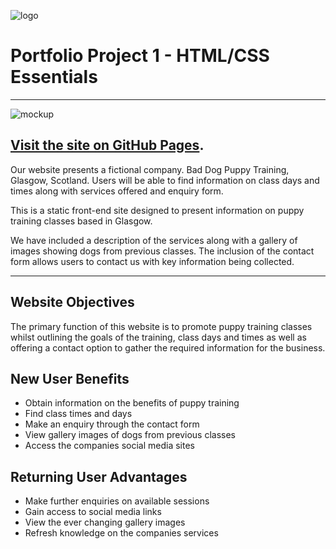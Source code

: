 ![logo](https://i.imgur.com/OLvqdfz.png)

# Portfolio Project 1 - HTML/CSS Essentials
***
![mockup](https://i.imgur.com/Sbiou8i.png)
##  [Visit the site on GitHub Pages](https://stevemiller7.github.io/Bad_Dog_Portfolio_1/).

Our website presents a fictional company. Bad Dog Puppy Training, Glasgow, Scotland. Users will be 
able to find information on class days and times along with services offered and enquiry form. 

This is a static front-end site designed to present information on puppy training classes based in Glasgow. 

We have included a description of the services along with a gallery of images showing dogs from previous classes. 
The inclusion of the contact form allows users to contact us with key information being collected. 

***

## Website Objectives
The primary function of this website is to promote puppy training classes whilst outlining the goals of the training, class days and times as well as offering a contact option to gather the required information for the business. 

## New User Benefits

- Obtain information on the benefits of puppy training
- Find class times and days
- Make an enquiry through the contact form
- View gallery images of dogs from previous classes
- Access the companies social media sites

## Returning User Advantages

- Make further enquiries on available sessions
- Gain access to social media links
- View the ever changing gallery images
- Refresh knowledge on the companies services